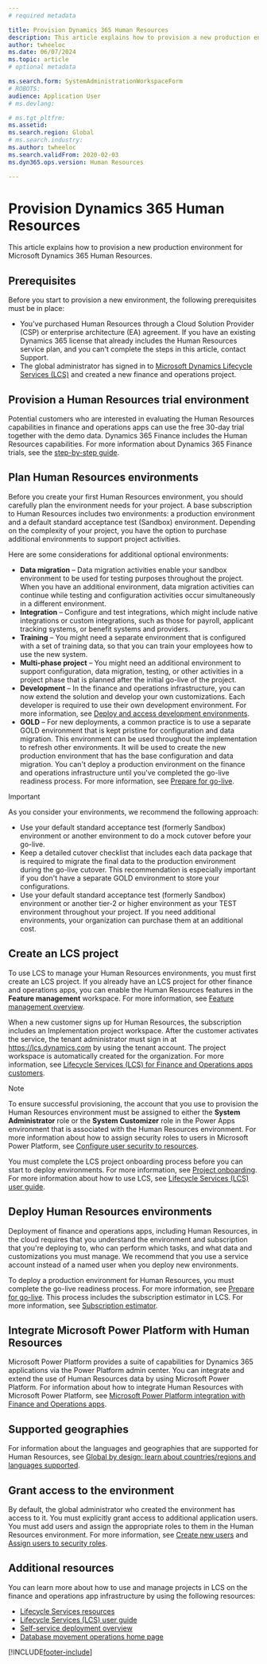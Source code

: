 ```yaml
---
# required metadata

title: Provision Dynamics 365 Human Resources
description: This article explains how to provision a new production environment for Microsoft Dynamics 365 Human Resources.
author: twheeloc
ms.date: 06/07/2024
ms.topic: article
# optional metadata

ms.search.form: SystemAdministrationWorkspaceForm
# ROBOTS: 
audience: Application User
# ms.devlang: 

# ms.tgt_pltfrm: 
ms.assetid: 
ms.search.region: Global
# ms.search.industry: 
ms.author: twheeloc
ms.search.validFrom: 2020-02-03
ms.dyn365.ops.version: Human Resources

---
```


# Provision Dynamics 365 Human Resources 


This article explains how to provision a new production environment for Microsoft Dynamics 365 Human Resources.

## Prerequisites

Before you start to provision a new environment, the following prerequisites must be in place:

- You've purchased Human Resources through a Cloud Solution Provider (CSP) or enterprise architecture (EA) agreement. If you have an existing Dynamics 365 license that already includes the Human Resources service plan, and you can't complete the steps in this article, contact Support.
- The global administrator has signed in to [Microsoft Dynamics Lifecycle Services (LCS)](https://lcs.dynamics.com) and created a new finance and operations project.

## Provision a Human Resources trial environment

Potential customers who are interested in evaluating the Human Resources capabilities in finance and operations apps can use the free 30-day trial together with the demo data. Dynamics 365 Finance includes the Human Resources capabilities. For more information about Dynamics 365 Finance trials, see the [step-by-step guide](../fin-ops-core/fin-ops/get-started/before-you-buy.md).

## Plan Human Resources environments

Before you create your first Human Resources environment, you should carefully plan the environment needs for your project. A base subscription to Human Resources includes two environments: a production environment and a default standard acceptance test (Sandbox) environment. Depending on the complexity of your project, you have the option to purchase additional environments to support project activities.

Here are some considerations for additional optional environments:

- **Data migration** – Data migration activities enable your sandbox environment to be used for testing purposes throughout the project. When you have an additional environment, data migration activities can continue while testing and configuration activities occur simultaneously in a different environment.
- **Integration** – Configure and test integrations, which might include native integrations or custom integrations, such as those for payroll, applicant tracking systems, or benefit systems and providers.
- **Training** – You might need a separate environment that is configured with a set of training data, so that you can train your employees how to use the new system. 
- **Multi-phase project** – You might need an additional environment to support configuration, data migration, testing, or other activities in a project phase that is planned after the initial go-live of the project.
- **Development** – In the finance and operations infrastructure, you can now extend the solution and develop your own customizations. Each developer is required to use their own development environment. For more information, see [Deploy and access development environments](../fin-ops-core/dev-itpro/dev-tools/access-instances.md).
- **GOLD** – For new deployments, a common practice is to use a separate GOLD environment that is kept pristine for configuration and data migration. This environment can be used throughout the implementation to refresh other environments. It will be used to create the new production environment that has the base configuration and data migration. You can't deploy a production environment on the finance and operations infrastructure until you've completed the go-live readiness process. For more information, see [Prepare for go-live](../fin-ops-core/fin-ops/imp-lifecycle/prepare-go-live.md).

> [!IMPORTANT]
> As you consider your environments, we recommend the following approach:
>
> - Use your default standard acceptance test (formerly Sandbox) environment or another environment to do a mock cutover before your go-live.
> - Keep a detailed cutover checklist that includes each data package that is required to migrate the final data to the production environment during the go-live cutover. This recommendation is especially important if you don't have a separate GOLD environment to store your configurations.
> - Use your default standard acceptance test (formerly Sandbox) environment or another tier-2 or higher environment as your TEST environment throughout your project. If you need additional environments, your organization can purchase them at an additional cost.

## Create an LCS project

To use LCS to manage your Human Resources environments, you must first create an LCS project. If you already have an LCS project for other finance and operations apps, you can enable the Human Resources features in the **Feature management** workspace. For more information, see [Feature management overview](../fin-ops-core/fin-ops/get-started/feature-management/feature-management-overview.md).

When a new customer signs up for Human Resources, the subscription includes an Implementation project workspace. After the customer activates the service, the tenant administrator must sign in at <https://lcs.dynamics.com> by using the tenant account. The project workspace is automatically created for the organization. For more information, see [Lifecycle Services (LCS) for Finance and Operations apps customers](../fin-ops-core/dev-itpro/lifecycle-services/lcs-works-lcs.md).

> [!NOTE]
> To ensure successful provisioning, the account that you use to provision the Human Resources environment must be assigned to either the **System Administrator** role or the **System Customizer** role in the Power Apps environment that is associated with the Human Resources environment. For more information about how to assign security roles to users in Microsoft Power Platform, see [Configure user security to resources](/power-platform/admin/database-security).

You must complete the LCS project onboarding process before you can start to deploy environments. For more information, see [Project onboarding](../fin-ops-core/dev-itpro/lifecycle-services/project-onboarding.md). For more information about how to use LCS, see [Lifecycle Services (LCS) user guide](../fin-ops-core/dev-itpro/lifecycle-services/lcs-user-guide.md).

## Deploy Human Resources environments

Deployment of finance and operations apps, including Human Resources, in the cloud requires that you understand the environment and subscription that you're deploying to, who can perform which tasks, and what data and customizations you must manage. We recommend that you use a service account instead of a named user when you deploy new environments.

To deploy a production environment for Human Resources, you must complete the go-live readiness process. For more information, see [Prepare for go-live](../fin-ops-core/fin-ops/imp-lifecycle/prepare-go-live.md). This process includes the subscription estimator in LCS. For more information, see [Subscription estimator](../fin-ops-core/dev-itpro/lifecycle-services/subscription-estimator.md).

## Integrate Microsoft Power Platform with Human Resources

Microsoft Power Platform provides a suite of capabilities for Dynamics 365 applications via the Power Platform admin center. You can integrate and extend the use of Human Resources data by using Microsoft Power Platform. For information about how to integrate Human Resources with Microsoft Power Platform, see [Microsoft Power Platform integration with Finance and Operations apps](../fin-ops-core/dev-itpro/power-platform/overview.md).

## Supported geographies

For information about the languages and geographies that are supported for Human Resources, see [Global by design: learn about countries/regions and languages supported](https://dynamics.microsoft.com/availability-reports/).

## Grant access to the environment

By default, the global administrator who created the environment has access to it. You must explicitly grant access to additional application users. You must add users and assign the appropriate roles to them in the Human Resources environment. For more information, see [Create new users](/dynamics365/unified-operations/dev-itpro/sysadmin/tasks/create-new-users) and [Assign users to security roles](/dynamics365/unified-operations/dev-itpro/sysadmin/tasks/assign-users-security-roles).

## Additional resources
You can learn more about how to use and manage projects in LCS on the finance and operations app infrastructure by using the following resources:

- [Lifecycle Services resources](../fin-ops-core/dev-itpro/lifecycle-services/lcs.md)
- [Lifecycle Services (LCS) user guide](../fin-ops-core/dev-itpro/lifecycle-services/lcs-user-guide.md)
- [Self-service deployment overview](../fin-ops-core/dev-itpro/deployment/infrastructure-stack.md)
- [Database movement operations home page](../fin-ops-core/dev-itpro/database/dbmovement-operations.md)

[!INCLUDE[footer-include](../includes/footer-banner.md)]

